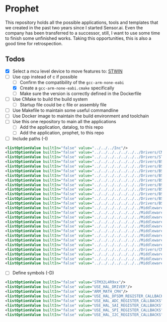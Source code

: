 # Prophet

This repository holds all the possible applications, tools and templates that we created in the past two years since I started Sensor.ai.
Even the company has been transferred to a successor, still, I want to use some time to finish some unfinished works. Taking this opportunities, this is also a good time for retrospection.

## Todos

- [x] Select a mcu level device to move features to: [STWIN](https://www.st.com/en/evaluation-tools/steval-stwinkt1.html#tools-software)
- [ ] Use cpp instead of c if possible
    - [ ] Confirm the compatibility of the `gcc-arm-none-eabi`
    - [x] Create a `gcc-arm-none-eabi.cmake` specifically
    - [ ] Make sure the version is correctly defined in the Dockerfile
- [ ] Use CMake to build the build system
    - [ ] Startup file could be c file or assembly file
- [ ] Use Makefile to maintain some useful commandline
- [ ] Use Docker image to maintain the build environment and toolchain
- [ ] Use this one repository to main all the applications
    - [ ] Add the application, datalog, to this repo
    - [ ] Add the application, prophet, to this repo

- [ ] Include paths (-I)
```xml
<listOptionValue builtIn="false" value="../../../Inc"/>
<listOptionValue builtIn="false" value="../../../../../../../Drivers/CMSIS/Device/ST/STM32L4xx/Include"/>
<listOptionValue builtIn="false" value="../../../../../../../Drivers/STM32L4xx_HAL_Driver/Inc"/>
<listOptionValue builtIn="false" value="../../../../../../../Drivers/BSP/Components/stts751"/>
<listOptionValue builtIn="false" value="../../../../../../../Drivers/BSP/Components/hts221"/>
<listOptionValue builtIn="false" value="../../../../../../../Drivers/BSP/Components/lps22hh"/>
<listOptionValue builtIn="false" value="../../../../../../../Drivers/BSP/Components/iis2mdc"/>
<listOptionValue builtIn="false" value="../../../../../../../Drivers/BSP/Components/ism330dhcx"/>
<listOptionValue builtIn="false" value="../../../../../../../Drivers/BSP/Components/lps22hb"/>
<listOptionValue builtIn="false" value="../../../../../../../Drivers/BSP/Components/iis2dh"/>
<listOptionValue builtIn="false" value="../../../../../../../Drivers/BSP/Components/iis3dwb"/>
<listOptionValue builtIn="false" value="../../../../../../../Drivers/BSP/Components/Common"/>
<listOptionValue builtIn="false" value="../../../../../../../Drivers/BSP/STWIN"/>
<listOptionValue builtIn="false" value="../../../../../../../Middlewares/ST/STM32_USB_Device_Library/Class/SensorStreaming_WCID/Inc"/>
<listOptionValue builtIn="false" value="../../../../../../../Middlewares/ST/STM32_USB_Device_Library/CoreWCID/Inc"/>
<listOptionValue builtIn="false" value="../../../../../../../Middlewares/Third_Party/FatFs/src"/>
<listOptionValue builtIn="false" value="../../../../../../../Middlewares/Third_Party/FatFs/src/drivers"/>
<listOptionValue builtIn="false" value="../../../../../../../Middlewares/Third_Party/FreeRTOS/Source/portable/GCC/ARM_CM4F"/>
<listOptionValue builtIn="false" value="../../../../../../../Middlewares/Third_Party/FreeRTOS/Source/CMSIS_RTOS"/>
<listOptionValue builtIn="false" value="../../../../../../../Middlewares/Third_Party/FreeRTOS/Source/include"/>
<listOptionValue builtIn="false" value="../../../../../../../Middlewares/ST/Audio/C/lib/inc"/>
<listOptionValue builtIn="false" value="../../../../../../../Middlewares/Third_Party/parson"/>
<listOptionValue builtIn="false" value="../../../../../../../Drivers/CMSIS/Include"/>
<listOptionValue builtIn="false" value="../../../../../../../Middlewares/ST/BlueNRG-2/includes"/>
<listOptionValue builtIn="false" value="../../../../../../../Middlewares/ST/BlueNRG-2/utils"/>
<listOptionValue builtIn="false" value="../../../../../../../Middlewares/ST/BlueNRG-2/hci/hci_tl_patterns/Basic"/>
```

- [ ] Define symbols (-D)
```xml
<listOptionValue builtIn="false" value="STM32L4R9xx"/>
<listOptionValue builtIn="false" value="USE_HAL_DRIVER"/>
<listOptionValue builtIn="false" value="ARM_MATH_CM4"/>
<listOptionValue builtIn="false" value="USE_HAL_DFSDM_REGISTER_CALLBACKS"/>
<listOptionValue builtIn="false" value="USE_HAL_ADC_REGISTER_CALLBACKS"/>
<listOptionValue builtIn="false" value="USE_HAL_SAI_REGISTER_CALLBACKS"/>
<listOptionValue builtIn="false" value="USE_HAL_SPI_REGISTER_CALLBACKS"/>
<listOptionValue builtIn="false" value="USE_HAL_I2C_REGISTER_CALLBACKS"/>
```




